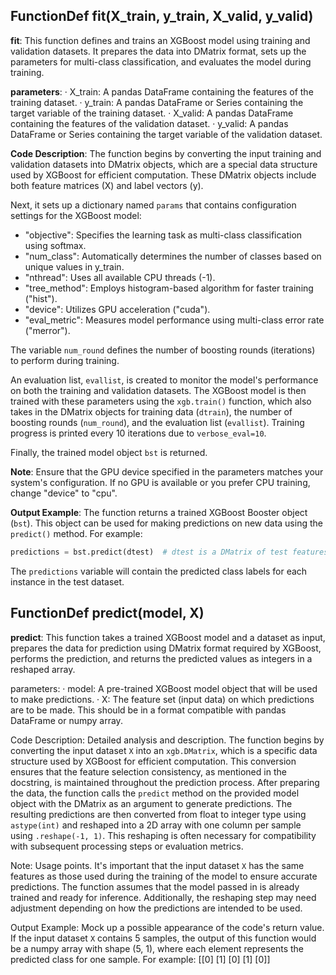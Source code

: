 ## FunctionDef fit(X_train, y_train, X_valid, y_valid)
**fit**: This function defines and trains an XGBoost model using training and validation datasets. It prepares the data into DMatrix format, sets up the parameters for multi-class classification, and evaluates the model during training.

**parameters**:
· X_train: A pandas DataFrame containing the features of the training dataset.
· y_train: A pandas DataFrame or Series containing the target variable of the training dataset.
· X_valid: A pandas DataFrame containing the features of the validation dataset.
· y_valid: A pandas DataFrame or Series containing the target variable of the validation dataset.

**Code Description**: The function begins by converting the input training and validation datasets into DMatrix objects, which are a special data structure used by XGBoost for efficient computation. These DMatrix objects include both feature matrices (X) and label vectors (y).

Next, it sets up a dictionary named `params` that contains configuration settings for the XGBoost model:
- "objective": Specifies the learning task as multi-class classification using softmax.
- "num_class": Automatically determines the number of classes based on unique values in y_train.
- "nthread": Uses all available CPU threads (-1).
- "tree_method": Employs histogram-based algorithm for faster training ("hist").
- "device": Utilizes GPU acceleration ("cuda").
- "eval_metric": Measures model performance using multi-class error rate ("merror").

The variable `num_round` defines the number of boosting rounds (iterations) to perform during training.

An evaluation list, `evallist`, is created to monitor the model's performance on both the training and validation datasets. The XGBoost model is then trained with these parameters using the `xgb.train()` function, which also takes in the DMatrix objects for training data (`dtrain`), the number of boosting rounds (`num_round`), and the evaluation list (`evallist`). Training progress is printed every 10 iterations due to `verbose_eval=10`.

Finally, the trained model object `bst` is returned.

**Note**: Ensure that the GPU device specified in the parameters matches your system's configuration. If no GPU is available or you prefer CPU training, change "device" to "cpu".

**Output Example**: The function returns a trained XGBoost Booster object (`bst`). This object can be used for making predictions on new data using the `predict()` method. For example:
```python
predictions = bst.predict(dtest)  # dtest is a DMatrix of test features
```
The `predictions` variable will contain the predicted class labels for each instance in the test dataset.
## FunctionDef predict(model, X)
**predict**: This function takes a trained XGBoost model and a dataset as input, prepares the data for prediction using DMatrix format required by XGBoost, performs the prediction, and returns the predicted values as integers in a reshaped array.

parameters:
· model: A pre-trained XGBoost model object that will be used to make predictions.
· X: The feature set (input data) on which predictions are to be made. This should be in a format compatible with pandas DataFrame or numpy array.

Code Description: Detailed analysis and description.
The function begins by converting the input dataset `X` into an `xgb.DMatrix`, which is a specific data structure used by XGBoost for efficient computation. This conversion ensures that the feature selection consistency, as mentioned in the docstring, is maintained throughout the prediction process. After preparing the data, the function calls the `predict` method on the provided model object with the DMatrix as an argument to generate predictions. The resulting predictions are then converted from float to integer type using `astype(int)` and reshaped into a 2D array with one column per sample using `.reshape(-1, 1)`. This reshaping is often necessary for compatibility with subsequent processing steps or evaluation metrics.

Note: Usage points.
It's important that the input dataset `X` has the same features as those used during the training of the model to ensure accurate predictions. The function assumes that the model passed in is already trained and ready for inference. Additionally, the reshaping step may need adjustment depending on how the predictions are intended to be used.

Output Example: Mock up a possible appearance of the code's return value.
If the input dataset `X` contains 5 samples, the output of this function would be a numpy array with shape (5, 1), where each element represents the predicted class for one sample. For example:
[[0]
 [1]
 [0]
 [1]
 [0]]

